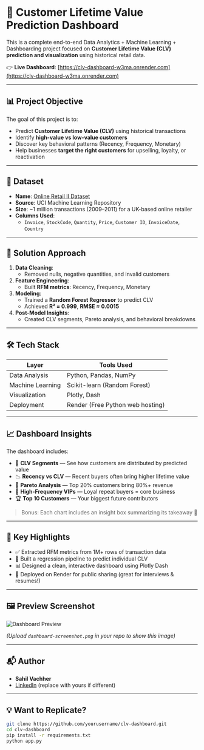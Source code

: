 # 🧮 Customer Lifetime Value Prediction Dashboard

This is a complete end-to-end Data Analytics + Machine Learning + Dashboarding project focused on **Customer Lifetime Value (CLV) prediction and visualization** using historical retail data.

👉 **Live Dashboard**: [https://clv-dashboard-w3ma.onrender.com](https://clv-dashboard-w3ma.onrender.com)

---

## 📊 Project Objective

The goal of this project is to:
- Predict **Customer Lifetime Value (CLV)** using historical transactions
- Identify **high-value vs low-value customers**
- Discover key behavioral patterns (Recency, Frequency, Monetary)
- Help businesses **target the right customers** for upselling, loyalty, or reactivation

---

## 📁 Dataset

- **Name**: [Online Retail II Dataset](https://archive.ics.uci.edu/ml/datasets/Online+Retail+II)
- **Source**: UCI Machine Learning Repository
- **Size**: ~1 million transactions (2009–2011) for a UK-based online retailer
- **Columns Used**:
  - `Invoice`, `StockCode`, `Quantity`, `Price`, `Customer ID`, `InvoiceDate`, `Country`

---

## 🧠 Solution Approach

1. **Data Cleaning**:
   - Removed nulls, negative quantities, and invalid customers
2. **Feature Engineering**:
   - Built **RFM metrics**: Recency, Frequency, Monetary
3. **Modeling**:
   - Trained a **Random Forest Regressor** to predict CLV
   - Achieved **R² = 0.999**, **RMSE ≈ 0.0015**
4. **Post-Model Insights**:
   - Created CLV segments, Pareto analysis, and behavioral breakdowns

---

## 🛠️ Tech Stack

| Layer             | Tools Used                            |
|------------------|----------------------------------------|
| Data Analysis     | Python, Pandas, NumPy                  |
| Machine Learning  | Scikit-learn (Random Forest)           |
| Visualization     | Plotly, Dash                           |
| Deployment        | Render (Free Python web hosting)       |

---

## 📈 Dashboard Insights

The dashboard includes:

- 🔷 **CLV Segments** — See how customers are distributed by predicted value
- 📉 **Recency vs CLV** — Recent buyers often bring higher lifetime value
- 📐 **Pareto Analysis** — Top 20% customers bring 80%+ revenue
- 💎 **High-Frequency VIPs** — Loyal repeat buyers = core business
- 🏆 **Top 10 Customers** — Your biggest future contributors

> Bonus: Each chart includes an insight box summarizing its takeaway 🎯

---

## 📌 Key Highlights

- ✅ Extracted RFM metrics from 1M+ rows of transaction data
- 🔁 Built a regression pipeline to predict individual CLV
- 📊 Designed a clean, interactive dashboard using Plotly Dash
- 🚀 Deployed on Render for public sharing (great for interviews & resumes!)

---

## 🖼️ Preview Screenshot

![Dashboard Preview](dashboard-screenshot.png)

_(Upload `dashboard-screenshot.png` in your repo to show this image)_

---

## 📬 Author

- **Sahil Vachher**
- [LinkedIn](https://www.linkedin.com/in/sahilvachher) (replace with yours if different)


---

## 💡 Want to Replicate?

```bash
git clone https://github.com/yourusername/clv-dashboard.git
cd clv-dashboard
pip install -r requirements.txt
python app.py

